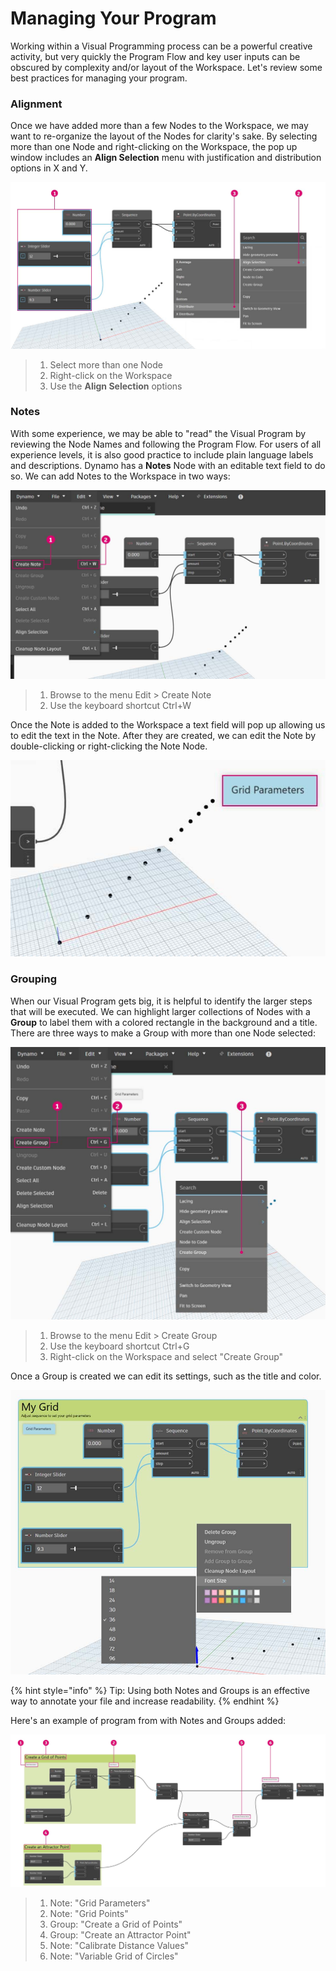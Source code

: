 # Managing Your Program

Working within a Visual Programming process can be a powerful creative activity, but very quickly the Program Flow and key user inputs can be obscured by complexity and/or layout of the Workspace. Let's review some best practices for managing your program.

### Alignment&#x20;

Once we have added more than a few Nodes to the Workspace, we may want to re-organize the layout of the Nodes for clarity's sake. By selecting more than one Node and right-clicking on the Workspace, the pop up window includes an **Align Selection** menu with justification and distribution options in X and Y.

![](<../.gitbook/assets/managing your program - alignment.jpg>)

> 1. Select more than one Node
> 2. Right-click on the Workspace
> 3. Use the **Align Selection** options

### Notes&#x20;

With some experience, we may be able to "read" the Visual Program by reviewing the Node Names and following the Program Flow. For users of all experience levels, it is also good practice to include plain language labels and descriptions. Dynamo has a **Notes** Node with an editable text field to do so. We can add Notes to the Workspace in two ways:

![](<../.gitbook/assets/managing your program - notes.jpg>)

> 1. Browse to the menu Edit > Create Note
> 2. Use the keyboard shortcut Ctrl+W

Once the Note is added to the Workspace a text field will pop up allowing us to edit the text in the Note. After they are created, we can edit the Note by double-clicking or right-clicking the Note Node.

![](<../.gitbook/assets/managing your program - notes 02.jpg>)

### Grouping&#x20;

When our Visual Program gets big, it is helpful to identify the larger steps that will be executed. We can highlight larger collections of Nodes with a **Group** to label them with a colored rectangle in the background and a title. There are three ways to make a Group with more than one Node selected:

![](<../.gitbook/assets/managing your program - grouping 01.jpg>)

> 1. Browse to the menu Edit > Create Group
> 2. Use the keyboard shortcut Ctrl+G
> 3. Right-click on the Workspace and select "Create Group"

Once a Group is created we can edit its settings, such as the title and color.&#x20;

![](<../.gitbook/assets/managing your program - grouping 02.jpg>)

{% hint style="info" %}
Tip: Using both Notes and Groups is an effective way to annotate your file and increase readability.
{% endhint %}

Here's an example of program from with Notes and Groups added:

![](<../.gitbook/assets/managing your program - grouping 03.jpg>)

> 1. Note: "Grid Parameters"
> 2. Note: "Grid Points"
> 3. Group: "Create a Grid of Points"
> 4. Group: "Create an Attractor Point"
> 5. Note: "Calibrate Distance Values"
> 6. Note: "Variable Grid of Circles"
